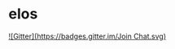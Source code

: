 # elos
[![Gitter](https://badges.gitter.im/Join Chat.svg)](https://gitter.im/joassouza/elos?utm_source=badge&utm_medium=badge&utm_campaign=pr-badge&utm_content=badge)